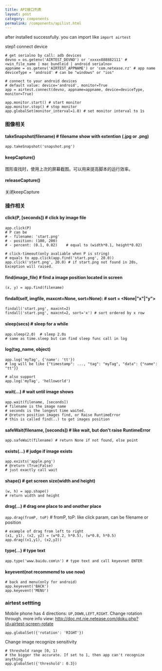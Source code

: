 ```yaml
--- 
title: API接口列表
layout: post
category: components
permalink: /components/apilist.html
---
```

after installed successfully. you can import like `import airtest`

step1 connect device

    # get serialno by call: adb devices
    devno = os.getenv('AIRTEST_DEVNO') or 'xxxxx888882111' # <win_file_name | mac bundleid | android serialno>
    appname = os.getenv('AIRTEST_APPNAME') or 'com.netease.rz' # app name
    deviceType = 'android' # can be "windows" or "ios"

    # connect to your android devices
    # default value: device='android', monitor=True
    app = airtest.connect(devno, appname=appname, device=deviceType, monitor=True)

    app.monitor.start() # start monitor
    app.monitor.stop() # stop monitor
    app.globalSet(monitor_interval=1.0) # set monitor interval to 1s


### 图像相关
#### takeSnapshot(filename) # filename show with extention (.jpg or .png)

    app.takeSnapshot('snapshot.png')


#### keepCapture()
图形查找时，使用上次的屏幕截图。可以用来提高脚本的运行效率。

#### releaseCapture()
关闭keepCapture

### 操作相关
#### click(P, [seconds]) # click by image file

    app.click(P)
    # P can be
    # - filename: 'start.png'
    # - position: (100, 200)
    # - percent: (0.1, 0.02)    # equal to (width*0.1, height*0.02)

    # click-timeout(only avaliable when P is string)
    # equals to app.click(app.find('start.png', 20.0))
    app.click('start.png', 20.0) # if start.png not found in 20s, Exception will raised.

#### find(image_file) # find a image position located in screen

    (x, y) = app.find(filename)


#### findall(self, imgfile, maxcnt=None, sort=None): # sort = <None|"x"|"y">

    findall('start.png', maxcnt=2)
    findall('start.png', maxcnt=2, sort='x') # sort ordered by x row

#### sleep(secs) # sleep for a while

    app.sleep(2.0)  # sleep 2.0s
    # same as time.sleep but can find sleep func call in log

#### log(tag_name, object)

    app.log('myTag', {'name': 'tt'})
    # log will be like {"timestamp": ..., "tag": "myTag", "data": {"name": "tt"}}

    # also support
    app.log('myTag', 'helloworld')
    
#### wait(...) # wait until image shows

    app.wait(filename, [seconds])
    # filename is the image name
    # seconds is the longest time waited.
    # @return position images find, or Raise RuntimeError
    # this is called find(..) to get images position


#### safeWait(filename, [seconds]) # like wait, but don't raise RuntimeError

    app.safeWait(filename) # return None if not found, else point


#### exists(...) # judge if image exists

    app.exists('apple.png')
    # @return (True|False)
    # just exactly call wait


#### shape() # get screen size(width and height)

    (w, h) = app.shape()
    # return width and height

#### drag(...) # drag one place to and onother place

`app.drag(fromP, toP)` # fromP, toP: like click param, can be filename or position

    # example of drag from left to right
    (x1, y1), (x2, y2) = (w*0.2, h*0.5), (w*0.8, h*0.5)
    app.drag((x1,y1), (x2,y2))


#### type(...) # type text

    app.type('www.baidu.com\n') # type text and call keyevnet ENTER


#### keyevent(not recommemd to use now)

    # back and menu(only for android)
    app.keyevent('BACK')
    app.keyevent('MENU')


### airtest settting
Mobile phone has 4 directions: `UP,DOWN,LEFT,RIGHT`.
Change rotation through. more info view: <http://doc.mt.nie.netease.com/doku.php?id=airtest-screen-rotate>

    app.globalSet({'rotation': 'RIGHT'})


Change image recognize sensitivity

    # threshold range [0, 1)
    # the bigger the accurate. If set to 1, then app can't recognize anything
    app.globalSet({'threshold': 0.3}) 



